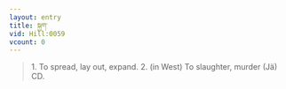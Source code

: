 ```yaml
---
layout: entry
title: སྐྱག་
vid: Hill:0059
vcount: 0
---
```


> 1\.
 To spread, lay out, expand\.
 2\.
 (in West) To slaughter, murder (Jä) CD\.

